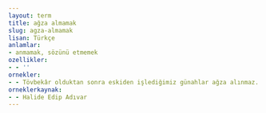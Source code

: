 ```yaml
---
layout: term
title: ağza almamak
slug: agza-almamak
lisan: Türkçe
anlamlar:
- anmamak, sözünü etmemek
ozellikler:
- - ''
ornekler:
- - Tövbekâr olduktan sonra eskiden işlediğimiz günahlar ağza alınmaz.
orneklerkaynak:
- - Halide Edip Adıvar
---
```

